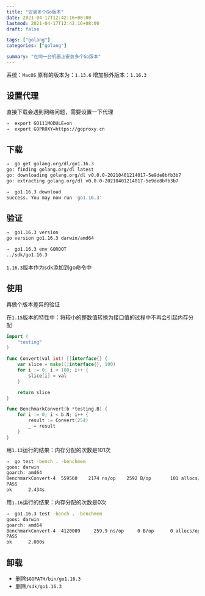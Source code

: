 ```yaml
---
title: "安装多个Go版本"
date: 2021-04-17T12:42:16+08:00
lastmod: 2021-04-17T12:42:16+08:00
draft: false

tags: ["golang"]
categories: ["golang"]

summary: "在同一台机器上安装多个Go版本"
---
```

系统：`MacOS`
原有的版本为：`1.13.6`
增加额外版本：`1.16.3`

## 设置代理

直接下载会遇到网络问题，需要设置一下代理
```bash
⇒  export GO111MODULE=on
⇒  export GOPROXY=https://goproxy.cn
```

## 下载

```bash
⇒  go get golang.org/dl/go1.16.3
go: finding golang.org/dl latest
go: downloading golang.org/dl v0.0.0-20210401214017-5e9de8bfb3b7
go: extracting golang.org/dl v0.0.0-20210401214017-5e9de8bfb3b7

⇒  go1.16.3 download
Success. You may now run 'go1.16.3'
```

## 验证
```bash
⇒  go1.16.3 version
go version go1.16.3 darwin/amd64

⇒  go1.16.3 env GOROOT
../sdk/go1.16.3
```
`1.16.3`版本作为sdk添加到go命令中

## 使用
再做个版本差异的验证

在`1.15`版本的特性中：将较小的整数值转换为接口值的过程中不再会引起内存分配
```go
import (
	"testing"
)

func Convert(val int) []interface{} {
	var slice = make([]interface{}, 100)
	for i := 0; i < 100; i++ {
		slice[i] = val
	}

	return slice
}

func BenchmarkConvert(b *testing.B) {
	for i := 0; i < b.N; i++ {
		result := Convert(254)
		_ = result
	}
}
```

用`1.13`运行的结果：内存分配的次数是101次
```bash
⇒  go test -bench . -benchmem
goos: darwin
goarch: amd64
BenchmarkConvert-4  559560    2174 ns/op    2592 B/op       101 allocs/op
PASS
ok      2.434s
```

用`1.16`运行的结果：内存分配的次数是0次
```bash
⇒  go1.16.3 test -bench . -benchmem
goos: darwin
goarch: amd64
BenchmarkConvert-4  4120009     259.9 ns/op     0 B/op      0 allocs/op
PASS
ok      2.000s
```

## 卸载

* 删除`$GOPATH/bin/go1.16.3`
* 删除`/sdk/go1.16.3`